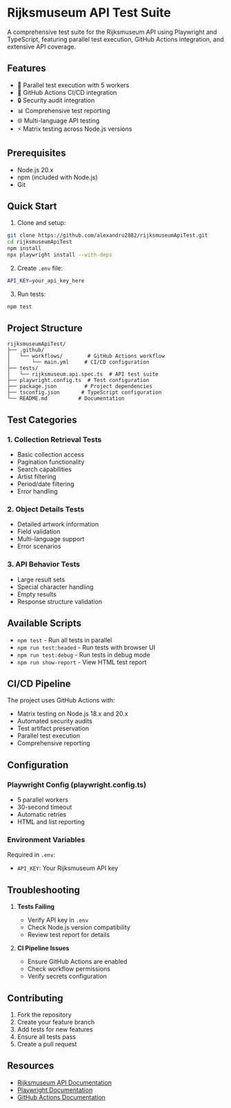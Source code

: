 # Rijksmuseum API Test Suite

A comprehensive test suite for the Rijksmuseum API using Playwright and TypeScript, featuring parallel test execution, GitHub Actions integration, and extensive API coverage.

## Features

- 🚀 Parallel test execution with 5 workers
- 🔄 GitHub Actions CI/CD integration
- 🔒 Security audit integration
- 📊 Comprehensive test reporting
- 🌐 Multi-language API testing
- ⚡ Matrix testing across Node.js versions

## Prerequisites

- Node.js 20.x
- npm (included with Node.js)
- Git

## Quick Start

1. Clone and setup:
```bash
git clone https://github.com/alexandru2882/rijksmuseumApiTest.git
cd rijksmuseumApiTest
npm install
npx playwright install --with-deps
```

2. Create `.env` file:
```bash
API_KEY=your_api_key_here
```

3. Run tests:
```bash
npm test
```

## Project Structure

```
rijksmuseumApiTest/
├── .github/
│   └── workflows/        # GitHub Actions workflow
│       └── main.yml     # CI/CD configuration
├── tests/
│   └── rijksmuseum.api.spec.ts  # API test suite
├── playwright.config.ts  # Test configuration
├── package.json         # Project dependencies
├── tsconfig.json       # TypeScript configuration
└── README.md          # Documentation
```

## Test Categories

### 1. Collection Retrieval Tests
- Basic collection access
- Pagination functionality
- Search capabilities
- Artist filtering
- Period/date filtering
- Error handling

### 2. Object Details Tests
- Detailed artwork information
- Field validation
- Multi-language support
- Error scenarios

### 3. API Behavior Tests
- Large result sets
- Special character handling
- Empty results
- Response structure validation

## Available Scripts

- `npm test` - Run all tests in parallel
- `npm run test:headed` - Run tests with browser UI
- `npm run test:debug` - Run tests in debug mode
- `npm run show-report` - View HTML test report

## CI/CD Pipeline

The project uses GitHub Actions with:
- Matrix testing on Node.js 18.x and 20.x
- Automated security audits
- Test artifact preservation
- Parallel test execution
- Comprehensive reporting

## Configuration

### Playwright Config (playwright.config.ts)
- 5 parallel workers
- 30-second timeout
- Automatic retries
- HTML and list reporting

### Environment Variables
Required in `.env`:
- `API_KEY`: Your Rijksmuseum API key

## Troubleshooting

1. **Tests Failing**
   - Verify API key in `.env`
   - Check Node.js version compatibility
   - Review test report for details

2. **CI Pipeline Issues**
   - Ensure GitHub Actions are enabled
   - Check workflow permissions
   - Verify secrets configuration

## Contributing

1. Fork the repository
2. Create your feature branch
3. Add tests for new features
4. Ensure all tests pass
5. Create a pull request

## Resources

- [Rijksmuseum API Documentation](https://data.rijksmuseum.nl/object-metadata/api/)
- [Playwright Documentation](https://playwright.dev/)
- [GitHub Actions Documentation](https://docs.github.com/en/actions)